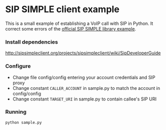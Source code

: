 # SIP SIMPLE client example

This is a small example of establishing a VoIP call with SIP in Python. It correct some errors of the [official SIP SIMPLE library example](http://sipsimpleclient.org/projects/sipsimpleclient/wiki/SipDeveloperGuide).

### Install dependencies
http://sipsimpleclient.org/projects/sipsimpleclient/wiki/SipDeveloperGuide

### Configure

 - Change file config/config entering your account credentials and SIP proxy
 - Change constant `CALLER_ACCOUNT` in sample.py to match the account in config/config
 - Change constant `TARGET_URI` in sample.py to contain callee's SIP URI

### Running

```sh
python sample.py
```
